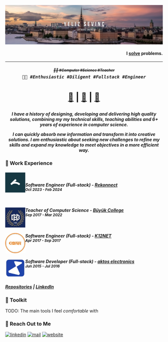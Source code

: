 [<img align="center" alt="yelizsevinc" src="img/header.png"/>](https://www.linkedin.com/in/yelizsevinc/)

<h4 align="right">

I <ins>solve</ins> problems.

</h4>

---

<h6 align="center">
    <sup><strong><del>
        👩‍🏫 #Computer #Science #Teacher
    </del></strong></sup>
    <br/>
    <samp><strong>
        👩‍💻 #Enthusiastic #Diligent #Fullstack #Engineer
    </strong></samp>
</h6>

<h1 align="center">

<b>[🏢](#-work-experience) | [👜](#-toolkit) | [💬](#-reach-out-to-me)</b>

</h1>

<h5 align="center">

I have a history of designing, developing and delivering high quality solutions, combining my my technical skills, teaching abilities and 6+ years of experience in computer science.

I can quickly absorb new information and transform it into creative solutions. I am enthusiastic about seeking new challenges to refine my skills and expand my knowledge to meet objectives in a more efficient way.

</h5>

### 🏢 Work Experience

<h5>

[<img align="left" height="64px" width="64px" alt="Rekonnect" src="img/rekonnect.jpeg"/>](https://rekonnect.io/)

<br/>

**Software Engineer (Full-stack)** - [**Rekonnect**](https://rekonnect.io/)  
<sup>Oct 2023 - Feb 2024</sup>

<br/>

[<img align="left" height="64px" width="64px" alt="Buyuk College" src="img/buyukcollege.jpeg"/>](https://www.buyukkolej.k12.tr/index/en)

**Teacher of Computer Science** - [**Büyük College**](https://www.buyukkolej.k12.tr/index/en)  
<sup>Sep 2017 - Mar 2022</sup>

<br/>

[<img align="left" height="64px" width="64px" alt="K12NET" src="img/k12net.jpeg"/>](https://www.k12net.com/en/)

**Software Engineer (Full-stack)** - [**K12NET**](https://www.k12net.com/en/)  
<sup>Apr 2017 - Sep 2017</sup>

<br/>

[<img align="left" height="60px" width="64px" alt="aktos" src="img/aktos.jpeg"/>](https://aktos.io/)

**Software Developer (Full-stack)** - [**aktos electronics**](https://aktos.io/)  
<sup>Jun 2015 - Jul 2016</sup>

<br/>

<b>[Repositories](https://github.com/yelizsevinc?tab=repositories) | [LinkedIn](https://www.linkedin.com/in/yelizsevinc/)</b>

</h5>

### 👜 Toolkit

TODO: The main tools I feel _comfortable_ with

### 💬 Reach Out to Me

[![linkedin][linkedin-badge]](https://www.linkedin.com/in/yelizsevinc/)
[![mail][mail-badge]](mailto:yelizondessevinc@gmail.com)
[![website][website-badge]](http://yeliz.sevinc.cloud/#/)

<!--
Social Badge References
-->

[linkedin-badge]: https://img.shields.io/badge/LinkedIn-0077B5?style=for-the-badge&logo=linkedin&logoColor=white
[mail-badge]: https://img.shields.io/badge/Gmail-D14836?style=for-the-badge&logo=gmail&logoColor=white
[website-badge]: https://img.shields.io/badge/website-000000?style=for-the-badge&logo=About.me&logoColor=white
